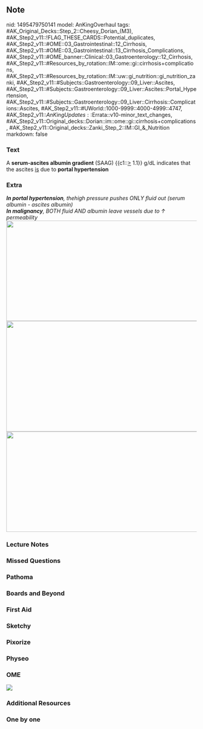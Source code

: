 ## Note
nid: 1495479750141
model: AnKingOverhaul
tags: #AK_Original_Decks::Step_2::Cheesy_Dorian_(M3), #AK_Step2_v11::!FLAG_THESE_CARDS::Potential_duplicates, #AK_Step2_v11::#OME::03_Gastrointestinal::12_Cirrhosis, #AK_Step2_v11::#OME::03_Gastrointestinal::13_Cirrhosis_Complications, #AK_Step2_v11::#OME_banner::Clinical::03_Gastroenterology::12_Cirrhosis, #AK_Step2_v11::#Resources_by_rotation::IM::ome::gi::cirrhosis+complications, #AK_Step2_v11::#Resources_by_rotation::IM::uw::gi_nutrition::gi_nutrition_zanki, #AK_Step2_v11::#Subjects::Gastroenterology::09_Liver::Ascites, #AK_Step2_v11::#Subjects::Gastroenterology::09_Liver::Ascites::Portal_Hypertension, #AK_Step2_v11::#Subjects::Gastroenterology::09_Liver::Cirrhosis::Complications::Ascites, #AK_Step2_v11::#UWorld::1000-9999::4000-4999::4747, #AK_Step2_v11::$AnKingUpdates::$Errata::v10-minor_text_changes, #AK_Step2_v11::Original_decks::Dorian::im::ome::gi::cirrhosis+complications, #AK_Step2_v11::Original_decks::Zanki_Step_2::IM::GI_&_Nutrition
markdown: false

### Text
A <b>serum-ascites albumin gradient</b> (SAAG) {{c1::<u>></u>
1.1}} g/dL indicates that the ascites <u>is</u> due to <b>portal
hypertension</b>

### Extra
<div>
  <div>
    <i><b>In portal hypertension</b>, thehigh pressure pushes ONLY
    fluid out (serum albumin - ascites albumin)</i>
  </div>
  <div>
    <i><b>In malignancy</b>, BOTH fluid AND albumin leave vessels
    due to ↑ permeability</i>
  </div>
</div><img src="ass_1606536512074.png" class="" style=
"height: 265px; width: 511px;">
<div>
  <i><img class="" src="paste-1635480596643841.jpg" style=
  "height: 292px; width: 511px;"><img class="" src=
  "ass_1606536512074.png" style="height: 265px; width: 511px;"></i>
</div>

### Lecture Notes


### Missed Questions


### Pathoma


### Boards and Beyond


### First Aid


### Sketchy


### Pixorize


### Physeo


### OME
<div class="ome-widget">
  <a href=
  "https://onlinemeded.org/spa/gastroenterology/cirrhosis/acquire?ref=anki">
  <img src="_OME_AnkiFlashcards_Lesson_5.png"></a>
</div>

### Additional Resources


### One by one

